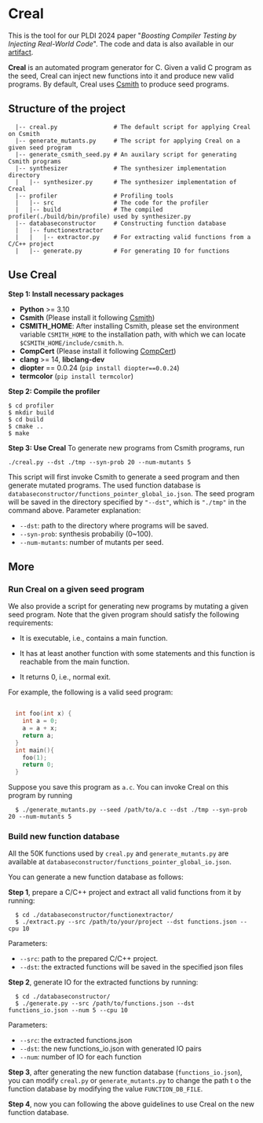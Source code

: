 # Creal

This is the tool for our PLDI 2024 paper "*Boosting Compiler Testing by Injecting Real-World Code*". The code and data is also available in our [artifact](https://doi.org/10.5281/zenodo.10951313).

**Creal** is an automated program generator for C. Given a valid C program as the seed, Creal can inject new functions into it and produce new valid programs. By default, Creal uses [Csmith](https://github.com/csmith-project/csmith) to produce seed programs.

## Structure of the project

```
  |-- creal.py                # The default script for applying Creal on Csmith
  |-- generate_mutants.py     # The script for applying Creal on a given seed program
  |-- generate_csmith_seed.py # An auxilary script for generating Csmith programs
  |-- synthesizer             # The synthesizer implementation directory
  |   |-- synthesizer.py      # The synthesizer implementation of Creal
  |-- profiler                # Profiling tools
  |   |-- src                 # The code for the profiler
  |   |-- build               # The compiled profiler(./build/bin/profile) used by synthesizer.py
  |-- databaseconstructor     # Constructing function database
  |   |-- functionextractor
  |   |   |-- extractor.py    # For extracting valid functions from a C/C++ project
  |   |-- generate.py         # For generating IO for functions
```


## Use Creal

**Step 1: Install necessary packages**
- **Python** >= 3.10
- **Csmith** (Please install it following [Csmith](https://github.com/csmith-project/csmith))
- **CSMITH_HOME**: After installing Csmith, please set the environment variable `CSMITH_HOME` to the installation path, with which we can locate `$CSMITH_HOME/include/csmith.h`.
- **CompCert** (Please install it following [CompCert](https://compcert.org/man/manual002.html#install))
- **clang** >= 14, **libclang-dev**
- **diopter** == 0.0.24 (`pip install diopter==0.0.24`)
- **termcolor** (`pip install termcolor`)

**Step 2: Compile the profiler**
```shell
$ cd profiler
$ mkdir build
$ cd build
$ cmake ..
$ make
```

**Step 3: Use Creal**
To generate new programs from Csmith programs, run
```shell
./creal.py --dst ./tmp --syn-prob 20 --num-mutants 5
```
This script will first invoke Csmith to generate a seed program and then generate mutated programs.
The used function database is `databaseconstructor/functions_pointer_global_io.json`.
The seed program will be saved in the directory specified by ``"--dst"``, which is ``"./tmp"`` in the command above.
Parameter explanation:
- `--dst`: path to the directory where programs will be saved.
- `--syn-prob`: synthesis probabiliy (0~100).
- `--num-mutants`: number of mutants per seed.


## More

### Run Creal on a given seed program
We also provide a script for generating new programs by mutating a given seed program.
Note that the given program should satisfy the following requirements:

- It is executable, i.e., contains a main function.

- It has at least another function with some statements and this function is reachable from the main function.

- It returns 0, i.e., normal exit.

For example, the following is a valid seed program:

```C

  int foo(int x) {
    int a = 0;
    a = a + x;
    return a;
  }
  int main(){
    foo(1);
    return 0;
  }
```
Suppose you save this program as `a.c`.
You can invoke Creal on this program by running

```shell
  $ ./generate_mutants.py --seed /path/to/a.c --dst ./tmp --syn-prob 20 --num-mutants 5
```

### Build new function database

All the 50K functions used by ``creal.py`` and ``generate_mutants.py`` are available at ``databaseconstructor/functions_pointer_global_io.json``.

You can generate a new function database as follows:

**Step 1**, prepare a C/C++ project and extract all valid functions from it by running:

```shell
  $ cd ./databaseconstructor/functionextractor/
  $ ./extract.py --src /path/to/your/project --dst functions.json --cpu 10
```
Parameters:
- ``--src``: path to the prepared C/C++ project.
- ``--dst``: the extracted functions will be saved in the specified json files

**Step 2**, generate IO for the extracted functions by running:

```shell
  $ cd ./databaseconstructor/
  $ ./generate.py --src /path/to/functions.json --dst functions_io.json --num 5 --cpu 10
```
Parameters:
- ``--src``: the extracted functions.json
- ``--dst``: the new functions_io.json with generated IO pairs
- ``--num``: number of IO for each function

**Step 3**, after generating the new function database (``functions_io.json``), you can modify ``creal.py`` or ``generate_mutants.py`` to change the path t
o the function database by modifying the value ``FUNCTION_DB_FILE``.

**Step 4**, now you can following the above guidelines to use Creal on the new function database.
